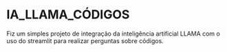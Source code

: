 # IA_LLAMA_CÓDIGOS
Fiz um simples projeto de integração da inteligência artificial LLAMA com o uso do streamlit para realizar perguntas sobre códigos.
